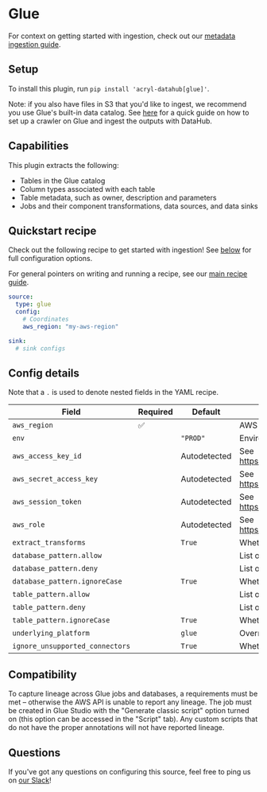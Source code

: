 # Glue

For context on getting started with ingestion, check out our [metadata ingestion guide](../README.md).

## Setup

To install this plugin, run `pip install 'acryl-datahub[glue]'`.

Note: if you also have files in S3 that you'd like to ingest, we recommend you use Glue's built-in data catalog. See [here](./s3.md) for a quick guide on how to set up a crawler on Glue and ingest the outputs with DataHub.

## Capabilities

This plugin extracts the following:

- Tables in the Glue catalog
- Column types associated with each table
- Table metadata, such as owner, description and parameters
- Jobs and their component transformations, data sources, and data sinks

## Quickstart recipe

Check out the following recipe to get started with ingestion! See [below](#config-details) for full configuration options.

For general pointers on writing and running a recipe, see our [main recipe guide](../README.md#recipes).

```yml
source:
  type: glue
  config:
    # Coordinates
    aws_region: "my-aws-region"

sink:
  # sink configs
```

## Config details

Note that a `.` is used to denote nested fields in the YAML recipe.

| Field                           | Required | Default      | Description                                                                        |
| ------------------------------- | -------- | ------------ | ---------------------------------------------------------------------------------- |
| `aws_region`                    | ✅       |              | AWS region code.                                                                   |
| `env`                           |          | `"PROD"`     | Environment to use in namespace when constructing URNs.                            |
| `aws_access_key_id`             |          | Autodetected | See https://boto3.amazonaws.com/v1/documentation/api/latest/guide/credentials.html |
| `aws_secret_access_key`         |          | Autodetected | See https://boto3.amazonaws.com/v1/documentation/api/latest/guide/credentials.html |
| `aws_session_token`             |          | Autodetected | See https://boto3.amazonaws.com/v1/documentation/api/latest/guide/credentials.html |
| `aws_role`                      |          | Autodetected | See https://boto3.amazonaws.com/v1/documentation/api/latest/guide/credentials.html |
| `extract_transforms`            |          | `True`       | Whether to extract Glue transform jobs.                                            |
| `database_pattern.allow`        |          |              | List of regex patterns for databases to include in ingestion.                      |
| `database_pattern.deny`         |          |              | List of regex patterns for databases to exclude from ingestion.                    |
| `database_pattern.ignoreCase`   |          | `True`       | Whether to ignore case sensitivity during pattern matching.                        |
| `table_pattern.allow`           |          |              | List of regex patterns for tables to include in ingestion.                         |
| `table_pattern.deny`            |          |              | List of regex patterns for tables to exclude from ingestion.                       |
| `table_pattern.ignoreCase`      |          | `True`       | Whether to ignore case sensitivity during pattern matching.                        |
| `underlying_platform`           |          | `glue`       | Override for platform name. Allowed values - `glue`, `athena`                      |
| `ignore_unsupported_connectors` |          | `True`       | Whether to ignore unsupported connectors. If disabled, an error will be raised.    |

## Compatibility

To capture lineage across Glue jobs and databases, a requirements must be met – otherwise the AWS API is unable to report any lineage. The job must be created in Glue Studio with the "Generate classic script" option turned on (this option can be accessed in the "Script" tab). Any custom scripts that do not have the proper annotations will not have reported lineage.

## Questions

If you've got any questions on configuring this source, feel free to ping us on [our Slack](https://slack.datahubproject.io/)!
